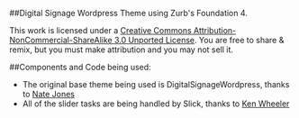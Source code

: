 ##Digital Signage Wordpress Theme using Zurb's Foundation 4.

This work is licensed under a [Creative Commons Attribution-NonCommercial-ShareAlike 3.0 Unported License](http://creativecommons.org/licenses/by-nc/3.0/).
You are free to share & remix, but you must make attribution and you may not sell it.


##Components and Code being used:

* The original base theme being used is DigitalSignageWordpress, thanks to [Nate Jones](https://github.com/natejones/DigitalSignageWordpress)
* All of the slider tasks are being handled by Slick, thanks to [Ken Wheeler](https://github.com/kenwheeler/slick)